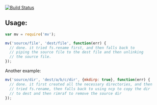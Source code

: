[![Build Status](https://secure.travis-ci.org/superjoe30/node-mv.png)](http://travis-ci.org/superjoe30/node-mv)

Usage:
------

```js
var mv = require('mv');

mv('source/file', 'dest/file', function(err) {
  // done. it tried fs.rename first, and then falls back to
  // piping the source file to the dest file and then unlinking
  // the source file.
});
```

Another example:

```js
mv('source/dir', 'dest/a/b/c/dir', {mkdirp: true}, function(err) {
  // done. it first created all the necessary directories, and then
  // tried fs.rename, then falls back to using ncp to copy the dir
  // to dest and then rimraf to remove the source dir
});
```
